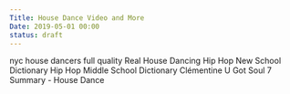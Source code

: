```yaml
---
Title: House Dance Video and More
Date: 2019-05-01 00:00
status: draft
---
```


<!-- status: hidden -->

<youtube source="GDTZ36vG7UQ">
    nyc house dancers full quality
</youtube>

<youtube source="VJxjxXA3dCw">
    Real House Dancing
</youtube>

<youtube source="AuePlG9HJpU">
    Hip Hop New School Dictionary
</youtube>

<youtube source="mpiv2ac2ZdA">
    Hip Hop Middle School Dictionary
</youtube>

<!-- <youtube source="1GPdCbcuInY">
    New School Dictionary
</youtube> -->

<youtube source="KUxZeRXOfeg">
    Clémentine U Got Soul 7 Summary - House Dance
</youtube>

<!-- <youtube source="eDMv3IHGpnA">
    80s breakdancing on us tv
</youtube> -->
